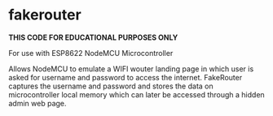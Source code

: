 # fakerouter
**THIS CODE FOR EDUCATIONAL PURPOSES ONLY**

For use with ESP8622 NodeMCU Microcontroller

Allows NodeMCU to emulate a WIFI wouter landing page in which user is asked for username and password to access the internet. FakeRouter captures the username and password and stores the data on microcontroller local memory which can later be accessed through a hidden admin web page.

